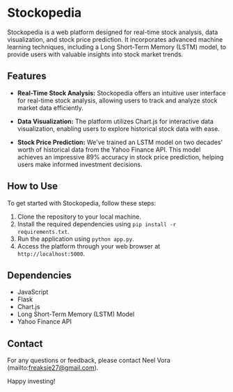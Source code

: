 # Stockopedia

Stockopedia is a web platform designed for real-time stock analysis, data visualization, and stock price prediction. It incorporates advanced machine learning techniques, including a Long Short-Term Memory (LSTM) model, to provide users with valuable insights into stock market trends.

## Features

- **Real-Time Stock Analysis:** Stockopedia offers an intuitive user interface for real-time stock analysis, allowing users to track and analyze stock market data efficiently.

- **Data Visualization:** The platform utilizes Chart.js for interactive data visualization, enabling users to explore historical stock data with ease.

- **Stock Price Prediction:** We've trained an LSTM model on two decades' worth of historical data from the Yahoo Finance API. This model achieves an impressive 89% accuracy in stock price prediction, helping users make informed investment decisions.

## How to Use

To get started with Stockopedia, follow these steps:

1. Clone the repository to your local machine.
2. Install the required dependencies using `pip install -r requirements.txt`.
3. Run the application using `python app.py`.
4. Access the platform through your web browser at `http://localhost:5000`.

## Dependencies

- JavaScript
- Flask
- Chart.js
- Long Short-Term Memory (LSTM) Model
- Yahoo Finance API

## Contact

For any questions or feedback, please contact Neel Vora (mailto:freaksie27@gmail.com).

Happy investing!
